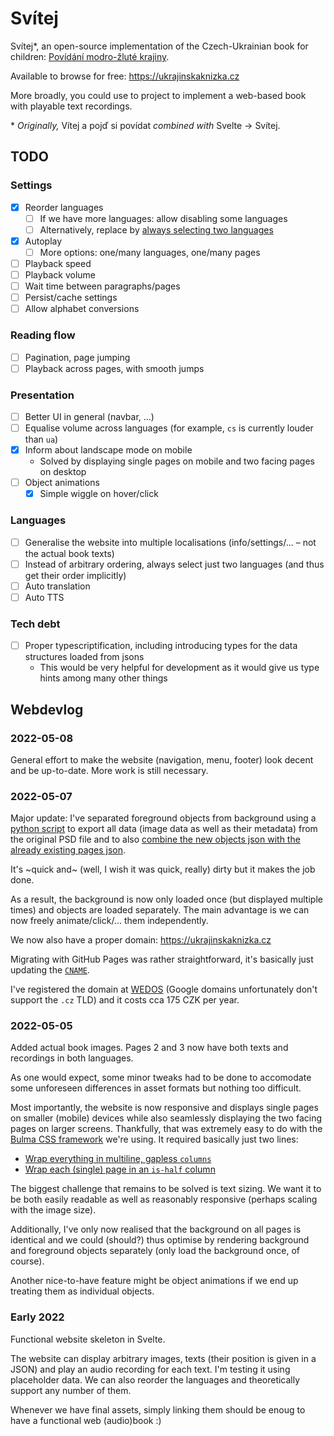 # Svítej

Svítej\*, an open-source implementation of the Czech-Ukrainian book for children: [Povídání modro-žluté krajiny](https://pointa.cz/project/d323a733-b37c-11ec-a145-0242ac120006).

Available to browse for free: https://ukrajinskaknizka.cz

More broadly, you could use to project to implement a web-based book with playable text recordings.

\* _Originally,_ Vítej a pojď si povídat _combined with_ Svelte → Svítej.

## TODO

### Settings

- [x] Reorder languages
  - [ ] If we have more languages: allow disabling some languages
  - [ ] Alternatively, replace by [always selecting two languages](#Languages)
- [x] Autoplay
  - [ ] More options: one/many languages, one/many pages
- [ ] Playback speed
- [ ] Playback volume
- [ ] Wait time between paragraphs/pages
- [ ] Persist/cache settings
- [ ] Allow alphabet conversions

### Reading flow

- [ ] Pagination, page jumping
- [ ] Playback across pages, with smooth jumps

### Presentation

- [ ] Better UI in general (navbar, ...)
- [ ] Equalise volume across languages (for example, `cs` is currently louder than `ua`)
- [x] Inform about landscape mode on mobile
  - Solved by displaying single pages on mobile and two facing pages on desktop
- [ ] Object animations
  - [x] Simple wiggle on hover/click

### Languages

- [ ] Generalise the website into multiple localisations (info/settings/... – not the actual book texts)
- [ ] Instead of arbitrary ordering, always select just two languages (and thus get their order implicitly)
- [ ] Auto translation
- [ ] Auto TTS

### Tech debt

- [ ] Proper typescriptification, including introducing types for the data structures loaded from jsons
  - This would be very helpful for development as it would give us type hints among many other things

## Webdevlog

### 2022-05-08

General effort to make the website (navigation, menu, footer) look decent and be up-to-date.
More work is still necessary.

### 2022-05-07

Major update: I've separated foreground objects from background using a [python script](scripts/export_objects_from_layers.py)
to export all data (image data as well as their metadata) from the original PSD file
and to also [combine the new objects json with the already existing pages json](public/resources/).

It's ~quick and~ (well, I wish it was quick, really) dirty but it makes the job done.

As a result, the background is now only loaded once (but displayed multiple times) and objects are loaded separately.
The main advantage is we can now freely animate/click/... them independently.

We now also have a proper domain: https://ukrajinskaknizka.cz

Migrating with GitHub Pages was rather straightforward, it's basically just updating the [`CNAME`](public/CNAME).

I've registered the domain at [WEDOS](https://www.wedos.cz/) (Google domains unfortunately don't support the `.cz` TLD) and it costs cca 175 CZK per year.

### 2022-05-05

Added actual book images. Pages 2 and 3 now have both texts and recordings in both languages.

As one would expect, some minor tweaks had to be done to accomodate some unforeseen differences in asset formats but nothing too difficult.

Most importantly, the website is now responsive and displays single pages on smaller (mobile) devices
while also seamlessly displaying the two facing pages on larger screens.
Thankfully, that was extremely easy to do with the [Bulma CSS framework](https://bulma.io/) we're using.
It required basically just two lines:

- [Wrap everything in multiline, gapless `columns`](https://github.com/MikulasZelinka/svitej/commit/a7d33016568e58d17e6f6555b0efcdf5e9721224#diff-d68daa8b73cec8e4419759802bbd91e9f87f8ee02f25cdb1d12582ef6de848dbL35-R35)
- [Wrap each (single) page in an `is-half` column](https://github.com/MikulasZelinka/svitej/commit/a7d33016568e58d17e6f6555b0efcdf5e9721224#diff-a9e351ab57265f0d5632e5446053858bb66ab0781348bf91f5cdc230540f257aR30)

The biggest challenge that remains to be solved is text sizing.
We want it to be both easily readable as well as reasonably responsive (perhaps scaling with the image size).

Additionally, I've only now realised that the background on all pages is identical
and we could (should?) thus optimise by rendering background and foreground objects separately
(only load the background once, of course).

Another nice-to-have feature might be object animations if we end up treating them as individual objects.

### Early 2022

Functional website skeleton in Svelte.

The website can display arbitrary images, texts (their position is given in a JSON) and play an audio recording for each text.
I'm testing it using placeholder data.
We can also reorder the languages and theoretically support any number of them.

Whenever we have final assets, simply linking them should be enoug to have a functional web (audio)book :)
